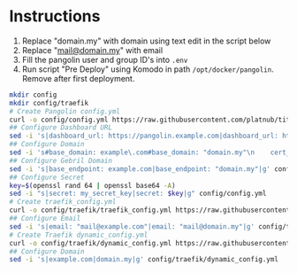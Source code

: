 # Instructions
1. Replace "domain.my" with domain using text edit in the script below
2. Replace "mail@domain.my" with email
3. Fill the pangolin user and group ID's into `.env`
4. Run script "Pre Deploy" using Komodo in path `/opt/docker/pangolin`. Remove after first deployment.

```bash
mkdir config
mkdir config/traefik
# Create Pangolin config.yml
curl -o config/config.yml https://raw.githubusercontent.com/platnub/titan-server/refs/heads/main/docker/containers/pangolin/newt/config/config.yml
## Configure Dashboard URL
sed -i 's|dashboard_url: https://pangolin.example.com|dashboard_url: https://pangolin.domain.my|g' config/config.yml
## Configure Domain
sed -i 's#base_domain: example\.com#base_domain: "domain.my"\n    cert_resolver: "letsencrypt"#' config/config.yml
## Configure Gebril Domain
sed -i 's|base_endpoint: example.com|base_endpoint: "domain.my"|g' config/config.yml
## Configure Secret
key=$(openssl rand 64 | openssl base64 -A)
sed -i "s|secret: my_secret_key|secret: $key|g" config/config.yml
# Create traefik_config.yml
curl -o config/traefik/traefik_config.yml https://raw.githubusercontent.com/platnub/titan-server/refs/heads/main/docker/containers/pangolin/newt/config/traefik/traefik_config.yml
## Configure Email
sed -i 's|email: "mail@example.com"|email: "mail@domain.my"|g' config/traefik/traefik_config.yml
# Create Traefik dynamic_config.yml
curl -o config/traefik/dynamic_config.yml https://raw.githubusercontent.com/platnub/titan-server/refs/heads/main/docker/containers/pangolin/newt/config/traefik/dynamic_config.yml
## Configure Domain
sed -i 's|example.com|domain.my|g' config/traefik/dynamic_config.yml
```
